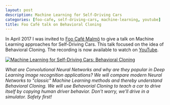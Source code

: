 ```yaml
---
layout: post
description: Machine Learning for Self-Driving Cars
categories: [foo-cafe, self-driving-cars, machine-learning, youtube]
title: Foo Café talk on Behavioral Cloning
---
```


In April 2017 I was invited to [Foo Café Malmö](https://foocafe.org/) to give a talk on Machine Learning approaches for Self-Driving Cars. This talk focused on the idea of Behavioral Cloning. The recording is now available to watch on [YouTube](https://www.youtube.com/watch?v=NmdVVFj3SaA).

[![Machine Learning for Self-Driving Cars: Behavioral Cloning](https://www.youtube.com/watch?v=NmdVVFj3SaA/0.jpg)](https://www.youtube.com/watch?v=NmdVVFj3SaA "Machine Learning for Self-Driving Cars: Behavioral Cloning ")

*What are Convolutional Neural Networks and why are they popular in Deep Learning image recognition applications? We will compare modern Neural Networks to "classic" Machine Learning methods and thereby understand Behavioral Cloning. We will use Behavorial Cloning to teach a car to drive itself by copying human driver behavior. Don't worry, we'll drive in a simulator. Safety first!*

